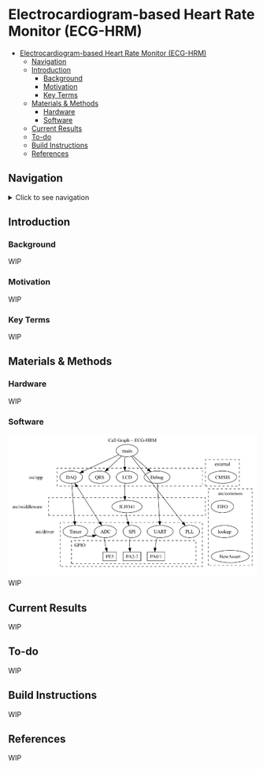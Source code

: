 # Electrocardiogram-based Heart Rate Monitor (ECG-HRM)
- [Electrocardiogram-based Heart Rate Monitor (ECG-HRM)](#electrocardiogram-based-heart-rate-monitor-ecg-hrm)
  - [Navigation](#navigation)
  - [Introduction](#introduction)
    - [Background](#background)
    - [Motivation](#motivation)
    - [Key Terms](#key-terms)
  - [Materials \& Methods](#materials--methods)
    - [Hardware](#hardware)
    - [Software](#software)
  - [Current Results](#current-results)
  - [To-do](#to-do)
  - [Build Instructions](#build-instructions)
  - [References](#references)

## Navigation
<details>
<summary> Click to see navigation </summary>

* [`/cmake_files`](cmake_files) - CMake-specific files for generating the build system.
* [`/data`](data) - ECG sample data from the publically available  MIT-BIH Arrhythmia Database.
* [`/docs`](docs) - Documentation for both the project itself and resources used in creating it.
  * [`/app_notes`](app_notes) - Application notes.
  * [`/datasheets`](datasheets) - Datasheets for hardware components.
  * [`/doxygen_files`](doxygen_files) - Files used for documentation generation via Doxygen.
  * [`/help`](help) - Help text for a few of the command line-based applications used in this project.
  * [`/manuals`](manuals) - q manuals for some of the software used in this project.
* [`/external`](external) - External software used in this project.
  * [`/CMSIS`](external/CMSIS) - Core CMSIS library by ARM for Cortex-M devices.
  * [`/CMSIS-DSP`](external/CMSIS-DSP/) - DSP library by ARM for Cortex-M devices.
* [`/src`](src) - Source code for the software modules written for this project.
  * [`/app`](app) - Application-specific modules.
  * [`/common`](common) - General-purpose modules used by other modules.
  * [`/device`](device) - Device-specific files.
  * [`/drivers`](drivers) - Low-level device drivers for the peripherals used in this project.
  * [`/middleware`](middleware) - Software modules for interfacing with external hardware via device drivers.
  * [`/old_or_unused`](old_or_unused) - Old or unused software modules.
  * [`/test`](test) - Scripts used for manual on-target testing.
* [`/test`](test) - CppUTest-based unit test suite.
  * [`/mocks`](mocks) - CppUMock-based mock functions used to substitute a module's depenencies during unit tests.
  * [`/src`](src) - Source code for unit tests.
  * [`/stubs`](stubs) - Hard-coded stub functions used to substitute a module's depenencies during unit tests.
* [`/tools`](tools) - Miscellaneous tools used or created for this project.
  * [`/cppcheck`](cppcheck) - Suppressions list for Cppcheck.
  * [`/data`](data) - Original files from MIT-BIH Arrhythmia Database, as well as a Python script to convert them to `csv` files.
  * [`/filter_design`](filter_design) - Python scripts/notebooks used to design the digital filters used in this project.
  * [`/JDS6600`](JDS6600) - Scripts for interfacing a JDS6600 DDS Signal Generator/Counter.
  * [`/lookup_table`](lookup_table) - Script for generating the lookup table used in the ADC module.

</details>

## Introduction 
### Background
WIP
### Motivation
WIP
### Key Terms
WIP

## Materials & Methods

### Hardware
WIP

### Software
![call graph](docs/call.png)
WIP

## Current Results
WIP

## To-do
WIP

## Build Instructions
WIP

## References
WIP
